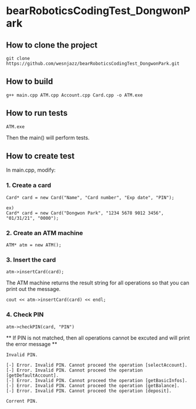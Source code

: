 # bearRoboticsCodingTest_DongwonPark

## How to clone the project
```
git clone https://github.com/wesnjazz/bearRoboticsCodingTest_DongwonPark.git
```

## How to build
```
g++ main.cpp ATM.cpp Account.cpp Card.cpp -o ATM.exe
```

## How to run tests
```
ATM.exe
```
Then the main() will perform tests.


## How to create test
In main.cpp, modify:
### 1. Create a card
```
Card* card = new Card("Name", "Card number", "Exp date", "PIN");

ex)
Card* card = new Card("Dongwon Park", "1234 5678 9012 3456", "01/31/21", "0000");
```
### 2. Create an ATM machine
```
ATM* atm = new ATM();
```
### 3. Insert the card
```
atm->insertCard(card);
```
The ATM machine returns the result string for all operations so that you can print out the message.
```
cout << atm->insertCard(card) << endl;
```
### 4. Check PIN
```
atm->checkPIN(card, "PIN")
```
** If PIN is not matched, then all operations cannot be excuted and will print the error message **
```
Invalid PIN.

[-] Error. Invalid PIN. Cannot proceed the operation [selectAccount].
[-] Error. Invalid PIN. Cannot proceed the operation [getDefaultAccount].
[-] Error. Invalid PIN. Cannot proceed the operation [getBasicInfos].
[-] Error. Invalid PIN. Cannot proceed the operation [getBalance].
[-] Error. Invalid PIN. Cannot proceed the operation [deposit].
```
```
Corrent PIN.
```

